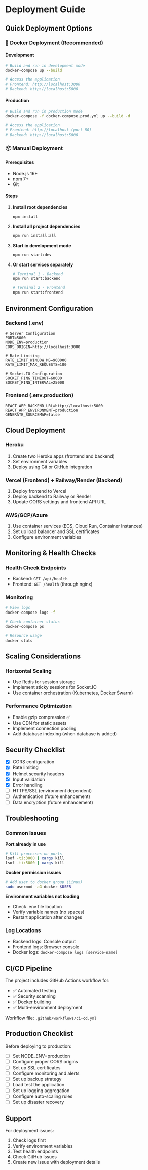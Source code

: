 # Deployment Guide

## Quick Deployment Options

### 🐳 Docker Deployment (Recommended)

#### Development
```bash
# Build and run in development mode
docker-compose up --build

# Access the application
# Frontend: http://localhost:3000
# Backend: http://localhost:5000
```

#### Production
```bash
# Build and run in production mode
docker-compose -f docker-compose.prod.yml up --build -d

# Access the application
# Frontend: http://localhost (port 80)
# Backend: http://localhost:5000
```

### 📦 Manual Deployment

#### Prerequisites
- Node.js 16+ 
- npm 7+
- Git

#### Steps
1. **Install root dependencies**
   ```bash
   npm install
   ```

2. **Install all project dependencies**
   ```bash
   npm run install:all
   ```

3. **Start in development mode**
   ```bash
   npm run start:dev
   ```

4. **Or start services separately**
   ```bash
   # Terminal 1 - Backend
   npm run start:backend
   
   # Terminal 2 - Frontend  
   npm run start:frontend
   ```

## Environment Configuration

### Backend (.env)
```env
# Server Configuration
PORT=5000
NODE_ENV=production
CORS_ORIGIN=http://localhost:3000

# Rate Limiting
RATE_LIMIT_WINDOW_MS=900000
RATE_LIMIT_MAX_REQUESTS=100

# Socket.IO Configuration
SOCKET_PING_TIMEOUT=60000
SOCKET_PING_INTERVAL=25000
```

### Frontend (.env.production)
```env
REACT_APP_BACKEND_URL=http://localhost:5000
REACT_APP_ENVIRONMENT=production
GENERATE_SOURCEMAP=false
```

## Cloud Deployment

### Heroku
1. Create two Heroku apps (frontend and backend)
2. Set environment variables
3. Deploy using Git or GitHub integration

### Vercel (Frontend) + Railway/Render (Backend)
1. Deploy frontend to Vercel
2. Deploy backend to Railway or Render
3. Update CORS settings and frontend API URL

### AWS/GCP/Azure
1. Use container services (ECS, Cloud Run, Container Instances)
2. Set up load balancer and SSL certificates
3. Configure environment variables

## Monitoring & Health Checks

### Health Check Endpoints
- Backend: `GET /api/health`
- Frontend: `GET /health` (through nginx)

### Monitoring
```bash
# View logs
docker-compose logs -f

# Check container status
docker-compose ps

# Resource usage
docker stats
```

## Scaling Considerations

### Horizontal Scaling
- Use Redis for session storage
- Implement sticky sessions for Socket.IO
- Use container orchestration (Kubernetes, Docker Swarm)

### Performance Optimization
- Enable gzip compression ✅
- Use CDN for static assets
- Implement connection pooling
- Add database indexing (when database is added)

## Security Checklist

- [x] CORS configuration
- [x] Rate limiting
- [x] Helmet security headers
- [x] Input validation
- [x] Error handling
- [ ] HTTPS/SSL (environment dependent)
- [ ] Authentication (future enhancement)
- [ ] Data encryption (future enhancement)

## Troubleshooting

### Common Issues

**Port already in use**
```bash
# Kill processes on ports
lsof -ti:3000 | xargs kill
lsof -ti:5000 | xargs kill
```

**Docker permission issues**
```bash
# Add user to docker group (Linux)
sudo usermod -aG docker $USER
```

**Environment variables not loading**
- Check .env file location
- Verify variable names (no spaces)
- Restart application after changes

### Log Locations
- Backend logs: Console output
- Frontend logs: Browser console
- Docker logs: `docker-compose logs [service-name]`

## CI/CD Pipeline

The project includes GitHub Actions workflow for:
- ✅ Automated testing
- ✅ Security scanning  
- ✅ Docker building
- ✅ Multi-environment deployment

Workflow file: `.github/workflows/ci-cd.yml`

## Production Checklist

Before deploying to production:

- [ ] Set NODE_ENV=production
- [ ] Configure proper CORS origins
- [ ] Set up SSL certificates
- [ ] Configure monitoring and alerts
- [ ] Set up backup strategy
- [ ] Load test the application
- [ ] Set up logging aggregation
- [ ] Configure auto-scaling rules
- [ ] Set up disaster recovery

## Support

For deployment issues:
1. Check logs first
2. Verify environment variables
3. Test health endpoints
4. Check GitHub Issues
5. Create new issue with deployment details
